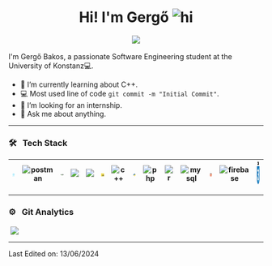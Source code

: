 <h1 align="center"> Hi! I'm Gergő <img src="https://user-images.githubusercontent.com/1303154/88677602-1635ba80-d120-11ea-84d8-d263ba5fc3c0.gif" width="28px" alt="hi"></h1>
<p align="center">
 <img src="https://readme-typing-svg.herokuapp.com/?lines=Welcome+to+my+GitHub+Profile!&center=true&width=360&height=30">
</p>
I'm Gergő Bakos, a passionate Software Engineering student at the University of Konstanz💻.

<!-- TODO: Add last video link -->

- :seedling: I’m currently learning about C++.
- :computer: Most used line of code `git commit -m "Initial Commit"`.
- 🤔 I’m looking for an internship.
- :speech_balloon: Ask me about anything.

<hr>

### 🛠 &nbsp; Tech Stack

|<img src="https://raw.githubusercontent.com/devicons/devicon/master/icons/react/react-original-wordmark.svg" width=40> | <img src="https://www.vectorlogo.zone/logos/visualstudio_code/visualstudio_code-icon.svg" alt="postman" width="40"> | <img src="https://raw.githubusercontent.com/devicons/devicon/master/icons/nodejs/nodejs-original-wordmark.svg" width="40"> | <img src="https://avatars.githubusercontent.com/u/33663932?s=200&v=4" width="40"> | <img src="https://www.vectorlogo.zone/logos/java/java-vertical.svg" width="40"> | <img src="https://raw.githubusercontent.com/devicons/devicon/master/icons/javascript/javascript-original.svg" width="40"> | <img src="https://raw.githubusercontent.com/coderjojo/coderjojo/master/img/cpp.png" alt="c++" width="40"> | <img src="https://raw.githubusercontent.com/devicons/devicon/master/icons/python/python-original.svg" alt="python" width="40">  | <img src="https://www.vectorlogo.zone/logos/php/php-ar21.svg" alt="php" width="40">  | <img src="https://www.vectorlogo.zone/logos/r-project/r-project-icon.svg" alt="r" width="40"> | <img src="https://www.vectorlogo.zone/logos/mysql/mysql-ar21.svg" alt="mysql" width="40"> | <img src="https://raw.githubusercontent.com/devicons/devicon/master/icons/html5/html5-original-wordmark.svg" alt="html5" width="40"> | <img src="https://www.vectorlogo.zone/logos/firebase/firebase-icon.svg" alt="firebase" width="40"> | <img src="https://raw.githubusercontent.com/devicons/devicon/master/icons/css3/css3-original-wordmark.svg" alt="css3" width="45" height="45"/> |
|:-:|:-:|:-:|:-:|:-:|:-:|:-:|:-:|:-:|:-:|:-:|:-:|:-:|:-:|

<hr>

### ⚙️ &nbsp; Git Analytics
 
<p>&nbsp;<img align="center" src="https://github-readme-stats.vercel.app/api/top-langs/?username=Law1212&theme=dark&layout=compact" width="410" /></p>

------

Last Edited on: 13/06/2024
